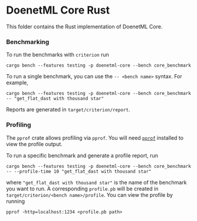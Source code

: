 # DoenetML Core Rust

This folder contains the Rust implementation of DoenetML Core.

### Benchmarking

To run the benchmarks with `criterion` run
```
cargo bench --features testing -p doenetml-core --bench core_benchmark
```

To run a single benchmark, you can use the `-- <bench name>` syntax. For example,

```
cargo bench --features testing -p doenetml-core --bench core_benchmark -- "get_flat_dast with thousand star"
```

Reports are generated in `target/criterion/report`.

### Profiling

The `pprof` crate allows profiling via `pprof`. You will need [`pprof`](https://github.com/google/pprof)
installed to view the profile output.

To run a specific benchmark and generate a profile report, run

```
cargo bench --features testing -p doenetml-core --bench core_benchmark -- --profile-time 10 "get_flat_dast with thousand star"
```
where `"get_flat_dast with thousand star"` is the name of the benchmark you want to run. A corresponding
`profile.pb` will be created in `target/criterion/<bench name>/profile`. You can view the profile by
running
```
pprof -http=localhost:1234 <profile.pb path>
```